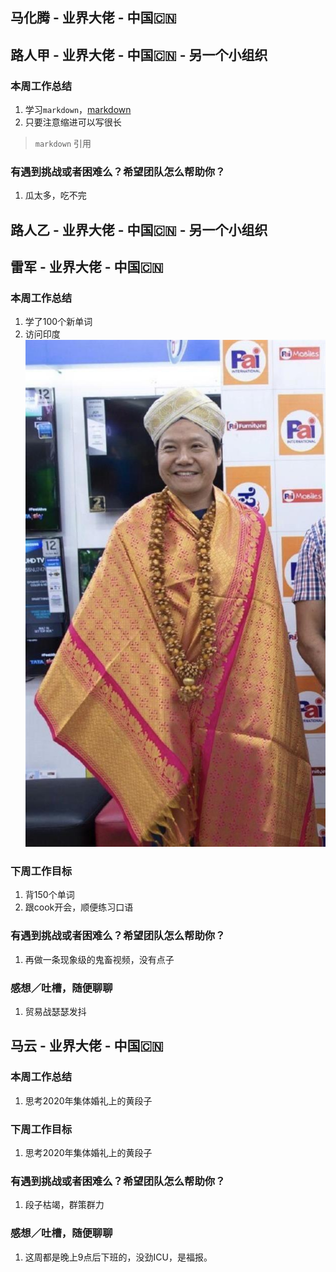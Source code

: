 ## 马化腾 - 业界大佬 - 中国🇨🇳

## 路人甲 - 业界大佬 - 中国🇨🇳 - 另一个小组织

### 本周工作总结

1. 学习`markdown`，[markdown](https://devhints.io/markdown)
2. 只要注意缩进可以写很长
> `markdown` 引用


### 有遇到挑战或者困难么？希望团队怎么帮助你？

1. 瓜太多，吃不完


## 路人乙 - 业界大佬 - 中国🇨🇳 - 另一个小组织

## 雷军 - 业界大佬 - 中国🇨🇳

### 本周工作总结

1. 学了100个新单词
2. 访问印度
![雷军访问印度](/images/leijun.jpg)


### 下周工作目标

1. 背150个单词
2. 跟cook开会，顺便练习口语


### 有遇到挑战或者困难么？希望团队怎么帮助你？

1. 再做一条现象级的鬼畜视频，没有点子


### 感想／吐槽，随便聊聊

1. 贸易战瑟瑟发抖

## 马云 - 业界大佬 - 中国🇨🇳

### 本周工作总结

1. 思考2020年集体婚礼上的黄段子


### 下周工作目标

1. 思考2020年集体婚礼上的黄段子


### 有遇到挑战或者困难么？希望团队怎么帮助你？

1. 段子枯竭，群策群力


### 感想／吐槽，随便聊聊

1. 这周都是晚上9点后下班的，没劲ICU，是福报。

